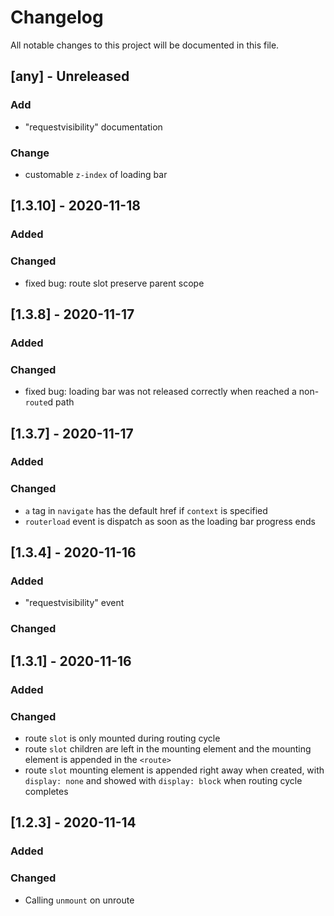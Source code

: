 # Changelog
All notable changes to this project will be documented in this file.

## [any] - Unreleased
### Add
- "requestvisibility" documentation
### Change
- customable `z-index` of loading bar

## [1.3.10] - 2020-11-18
### Added
### Changed
- fixed bug: route slot preserve parent scope

## [1.3.8] - 2020-11-17
### Added
### Changed
- fixed bug: loading bar was not released correctly when reached a non-`route`d path

## [1.3.7] - 2020-11-17
### Added
### Changed
- `a` tag in `navigate` has the default href if `context` is specified
- `routerload` event is dispatch as soon as the loading bar progress ends

## [1.3.4] - 2020-11-16
### Added
- "requestvisibility" event
### Changed

## [1.3.1] - 2020-11-16
### Added
### Changed
- route `slot` is only mounted during routing cycle
- route `slot` children are left in the mounting element and the mounting element is appended in the `<route>`
- route `slot` mounting element is appended right away when created, with `display: none` and showed with `display: block` when routing cycle completes

## [1.2.3] - 2020-11-14
### Added
### Changed
- Calling `unmount` on unroute